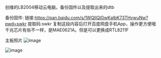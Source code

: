 创维的LB2004移动云电脑，备份固件以及提取出来的dtb

备份固件:
链接:https://pan.baidu.com/s/1WQlIQlGwKaIbK73THvwuNw?pwd=swkr 提取码:swkr 复制这段内容后打开百度网盘手机App，操作更方便哦
千兆芯片有些不一样，是MAE0621A。但是可以更换成RTL8211F

主板照片
![image](https://github.com/youyip/LB2004/blob/main/IMG_20250818_213258.jpg)

![image](https://github.com/youyip/LB2004/blob/main/IMG_20250818_213324.jpg)

